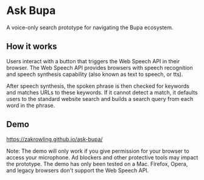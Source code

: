 # Ask Bupa
A voice-only search prototype for navigating the Bupa ecosystem.

## How it works
Users interact with a button that triggers the Web Speech API in their browser.
The Web Speech API provides browsers with speech recognition and speech synthesis capability (also known as text to speech, or tts).

After speech synthesis, the spoken phrase is then checked for keywords and matches URLs to these keywords.
If it cannot detect a match, it defaults users to the standard website search and builds a search query from each word in the phrase.

## Demo
https://zakrowling.github.io/ask-bupa/

Note: The demo will only work if you give permission for your browser to access your microphone. Ad blockers and other protective tools may impact the prototype. The demo has only been tested on a Mac. Firefox, Opera, and legacy browsers don't support the Web Speech API.
